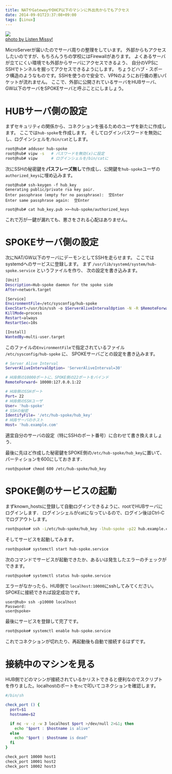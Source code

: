 ```yaml
---
title: NATやGatewayやDHCP以下のマシンに外出先からでもアクセス
date: 2014-09-01T23:37:08+09:00
tags: [Linux]
---
```


[![](http://farm4.staticflickr.com/3178/2997336346_8025bc4b8c.jpg)](http://www.flickr.com/photos/10473890@N00/2997336346)  
[photo by Listen Missy\!](http://www.flickr.com/photos/10473890@N00/2997336346)

MicroServerが届いたのでサーバ周りの整理をしています。
外部からもアクセスしたいのですが、もちろんうちの学校にはFirewallがあります。
よくあるサーバが立てにくい環境でも外部からサーバにアクセスできるよう、
自分のVPSにSSHでトンネルを掘ってアクセスできるようにします。
ちょうどハブ・スポーク構造のようなものです。SSHを使うので安全で、VPNのようにお行儀の悪いパケットが流れません。
ここで、外部に公開されているサーバをHUBサーバ、GW以下のサーバをSPOKEサーバと呼ぶことにしましょう。

# HUBサーバ側の設定

まずセキュリティの関係から、コネクションを張るためのユーザを新たに作成します。
ここでは`hub-spoke`を作成します。
そしてログインパスワードを無効にし、ログインシェルを`/bin/cat`とします。

```sh
root@hub# adduser hub-spoke
root@hub# vipw -s   # パスワードを無効(x)に設定
root@hub# vipw      # ログインシェルを/bin/catに
```

次にSSHの秘密鍵を**パスフレーズ無し**で作成し、公開鍵を`hub-spoke`ユーザの`authorized_keys`に埋め込みます。

```
root@hub# ssh-keygen -f hub_key
Generating public/private rsa key pair.
Enter passphrase (empty for no passphrase):  空Enter
Enter same passphrase again:  空Enter
```

```
root@hub# cat hub_key.pub >>~hub-spoke/authorized_keys
```

これで万が一鍵が漏れても、悪さをされる心配はありません。

# SPOKEサーバ側の設定

次にNAT/GW以下のサーバにデーモンとしてSSHを走らせます。
ここではsystemdへのサービスに登録します。
まず `/usr/lib/systemd/system/hub-spoke.service` というファイルを作り、
次の設定を書き込みます。

```sh
[Unit]
Description=Hub-spoke daemon for the spoke side
After=network.target

[Service]
EnvironmentFile=/etc/sysconfig/hub-spoke
ExecStart=/usr/bin/ssh -o $ServerAliveIntervalOption -N -R $RemoteForward -p $Port -l $User -i $IdentifyFile $Host
KillMode=process
Restart=always
RestartSec=10s

[Install]
WantedBy=multi-user.target
```

このファイルの`EnvironmentFile`で指定されているファイル `/etc/sysconfig/hub-spoke` に、
SPOKEサーバごとの設定を書き込みます。

```sh
# Server Alive Interval
ServerAliveIntervalOption= 'ServerAliveInterval=30'

# HUB側の10000ポートに、SPOKE側の22ポートをバインド
RemoteForward= 10000:127.0.0.1:22

# HUB側のSSHポート
Port= 22
# HUB側のSSHユーザ
User= 'hub-spoke'
# SSHの秘密
IdentifyFile= '/etc/hub-spoke/hub_key'
# HUBサーバのホスト
Host= 'hub.example.com'
```

適宜自分のサーバの設定（特にSSHのポート番号）に合わせて書き換えましょう．

最後に先ほど作成した秘密鍵をSPOKE側の`/etc/hub-spoke/hub_key`に置いて、パーティションを600にしておきます．

```sh
root@spoke# chmod 600 /etc/hub-spoke/hub_key
```

# SPOKE側のサービスの起動

まずknown\_hostsに登録して自動ログインできるように、rootでHUBサーバにログインします．
ログインシェルがcatになっているので、ログイン後はCtrl\-Cでログアウトします。

```sh
root@spoke# ssh -i/etc/hub-spoke/hub_key -lhub-spoke -p22 hub.example.com
```

そしてサービスを起動してみます。

```sh
root@spoke# systemctl start hub-spoke.service
```

次のコマンドでサービスが起動できたか、あるいは発生したエラーのチェックができます。

```sh
root@spoke# systemctl status hub-spoke.service
```

エラーがなかったら、HUB側で `localhost:10000`にsshしてみてください。
SPOKEに接続できれば設定成功です。

```
user@hub> ssh -p10000 localhost
Password:
user@spoke>
```

最後にサービスを登録して完了です。

```sh
root@spoke# systemctl enable hub-spoke.service
```

これでコネクションが切れたり、再起動後も自動で接続するはずです。

# 接続中のマシンを見る

HUB側でどのマシンが接続されているかリストできると便利なのでスクリプトを作りました。localhostのポートを`nc`で叩いてコネクションを確認します。

```sh
#/bin/sh

check_port () {
  port=$1
  hostname=$2

  if nc -v -z -w 3 localhost $port >/dev/null 2>&1; then
    echo "$port : $hostname is alive"
  else
    echo "$port : $hostname is dead"
  fi
}

check_port 10000 host1
check_port 10001 host2
check_port 10002 host3
```

